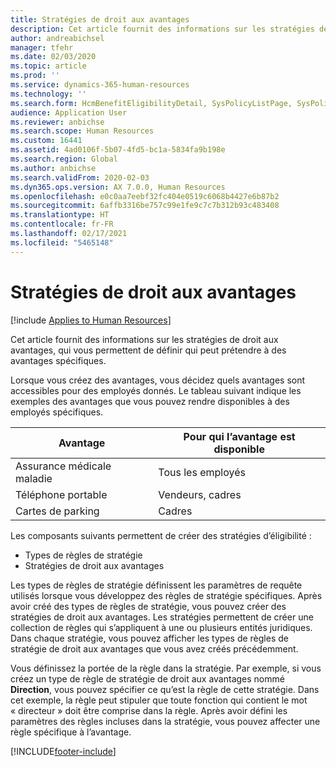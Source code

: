 ```yaml
---
title: Stratégies de droit aux avantages
description: Cet article fournit des informations sur les stratégies de droit aux avantages, qui vous permettent de définir qui peut prétendre à des avantages spécifiques.
author: andreabichsel
manager: tfehr
ms.date: 02/03/2020
ms.topic: article
ms.prod: ''
ms.service: dynamics-365-human-resources
ms.technology: ''
ms.search.form: HcmBenefitEligibilityDetail, SysPolicyListPage, SysPolicySourceDocumentRuleType, BenefitWorkspace, HcmBenefitSummaryPart
audience: Application User
ms.reviewer: anbichse
ms.search.scope: Human Resources
ms.custom: 16441
ms.assetid: 4ad0106f-5b07-4fd5-bc1a-5834fa9b198e
ms.search.region: Global
ms.author: anbichse
ms.search.validFrom: 2020-02-03
ms.dyn365.ops.version: AX 7.0.0, Human Resources
ms.openlocfilehash: e0c0aa7eebf32fc404e0519c6068b4427e6b87b2
ms.sourcegitcommit: 6affb3316be757c99e1fe9c7c7b312b93c483408
ms.translationtype: HT
ms.contentlocale: fr-FR
ms.lasthandoff: 02/17/2021
ms.locfileid: "5465148"
---
```

# <a name="benefit-eligibility-policies"></a>Stratégies de droit aux avantages

[!include [Applies to Human Resources](../includes/applies-to-hr.md)]

Cet article fournit des informations sur les stratégies de droit aux avantages, qui vous permettent de définir qui peut prétendre à des avantages spécifiques.

Lorsque vous créez des avantages, vous décidez quels avantages sont accessibles pour des employés donnés. Le tableau suivant indique les exemples des avantages que vous pouvez rendre disponibles à des employés spécifiques.

| Avantage          | Pour qui l’avantage est disponible |
|------------------|---------------------------------|
| Assurance médicale maladie | Tous les employés                   |
| Téléphone portable     | Vendeurs, cadres         |
| Cartes de parking   | Cadres                      |

Les composants suivants permettent de créer des stratégies d’éligibilité :

-   Types de règles de stratégie
-   Stratégies de droit aux avantages

Les types de règles de stratégie définissent les paramètres de requête utilisés lorsque vous développez des règles de stratégie spécifiques. Après avoir créé des types de règles de stratégie, vous pouvez créer des stratégies de droit aux avantages. Les stratégies permettent de créer une collection de règles qui s’appliquent à une ou plusieurs entités juridiques. Dans chaque stratégie, vous pouvez afficher les types de règles de stratégie de droit aux avantages que vous avez créés précédemment. 

Vous définissez la portée de la règle dans la stratégie. Par exemple, si vous créez un type de règle de stratégie de droit aux avantages nommé **Direction**, vous pouvez spécifier ce qu’est la règle de cette stratégie. Dans cet exemple, la règle peut stipuler que toute fonction qui contient le mot « directeur » doit être comprise dans la règle. Après avoir défini les paramètres des règles incluses dans la stratégie, vous pouvez affecter une règle spécifique à l’avantage.






[!INCLUDE[footer-include](../includes/footer-banner.md)]